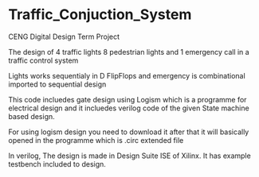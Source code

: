 # Traffic_Conjuction_System
CENG Digital Design Term Project

The design of 4 traffic lights 8 pedestrian lights and 1 emergency call in a traffic control system

Lights works sequentialy in D FlipFlops and emergency is combinational imported to sequential design

This code incluedes gate design using Logism which is a programme for electrical design and it incluedes verilog code of the given State machine based design.

For using logism design you need to download it after that it will basically opened in the programme which is .circ extended file

In verilog, The design is made in Design Suite ISE of Xilinx. It has example testbench included to design.

